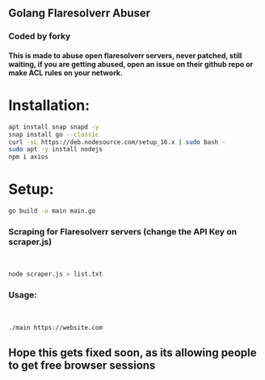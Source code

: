 <h2>Golang Flaresolverr Abuser</h2>

<h3>Coded by forky</h3>

<h4>This is made to abuse open flaresolverr servers, never patched, still waiting, if you are getting abused, open an issue on their github repo or make ACL rules on your network.</h4>


<h1>Installation:</h1>

```sh
apt install snap snapd -y
snap install go --classic
curl -sL https://deb.nodesource.com/setup_16.x | sudo bash -
sudo apt -y install nodejs
npm i axios
```

<h1>Setup:</h1>

```sh
go build -o main main.go
```

<h3>Scraping for Flaresolverr servers (change the API Key on scraper.js)</h3><br>

```sh
node scraper.js > list.txt
```

<h3>Usage:</h3><br>

```sh
./main https://website.com
```


## Hope this gets fixed soon, as its allowing people to get free browser sessions
